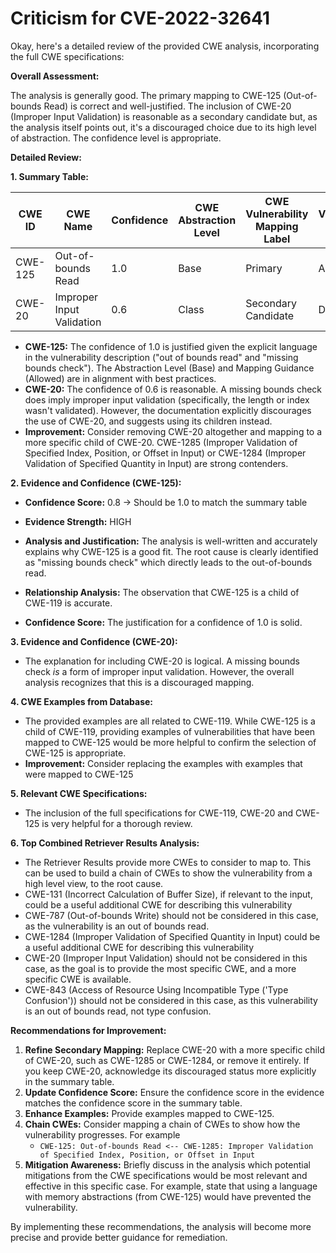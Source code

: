 # Criticism for CVE-2022-32641

Okay, here's a detailed review of the provided CWE analysis, incorporating the full CWE specifications:

**Overall Assessment:**

The analysis is generally good. The primary mapping to CWE-125 (Out-of-bounds Read) is correct and well-justified. The inclusion of CWE-20 (Improper Input Validation) is reasonable as a secondary candidate but, as the analysis itself points out, it's a discouraged choice due to its high level of abstraction. The confidence level is appropriate.

**Detailed Review:**

**1.  Summary Table:**

| CWE ID  | CWE Name                     | Confidence | CWE Abstraction Level | CWE Vulnerability Mapping Label | CWE-Vulnerability Mapping Notes |
| ------- | ----------------------------- | ---------- | --------------------- | --------------------------------- | ----------------------------- |
| CWE-125 | Out-of-bounds Read             | 1.0        | Base                  | Primary                           | Allowed                       |
| CWE-20  | Improper Input Validation    | 0.6        | Class                  | Secondary Candidate               | Discouraged                   |

*   **CWE-125:** The confidence of 1.0 is justified given the explicit language in the vulnerability description ("out of bounds read" and "missing bounds check"). The Abstraction Level (Base) and Mapping Guidance (Allowed) are in alignment with best practices.
*   **CWE-20:**  The confidence of 0.6 is reasonable. A missing bounds check does imply improper input validation (specifically, the length or index wasn't validated). However, the documentation explicitly discourages the use of CWE-20, and suggests using its children instead.
*   **Improvement:**  Consider removing CWE-20 altogether and mapping to a more specific child of CWE-20. CWE-1285 (Improper Validation of Specified Index, Position, or Offset in Input) or CWE-1284 (Improper Validation of Specified Quantity in Input) are strong contenders.

**2. Evidence and Confidence (CWE-125):**

*   **Confidence Score:** 0.8 -> Should be 1.0 to match the summary table
*   **Evidence Strength:** HIGH

*   **Analysis and Justification:** The analysis is well-written and accurately explains why CWE-125 is a good fit. The root cause is clearly identified as "missing bounds check" which directly leads to the out-of-bounds read.
*   **Relationship Analysis:** The observation that CWE-125 is a child of CWE-119 is accurate.
*   **Confidence Score:** The justification for a confidence of 1.0 is solid.

**3. Evidence and Confidence (CWE-20):**

*   The explanation for including CWE-20 is logical. A missing bounds check *is* a form of improper input validation. However, the overall analysis recognizes that this is a discouraged mapping.

**4. CWE Examples from Database:**

*   The provided examples are all related to CWE-119. While CWE-125 is a child of CWE-119, providing examples of vulnerabilities that have been mapped to CWE-125 would be more helpful to confirm the selection of CWE-125 is appropriate.
*   **Improvement:** Consider replacing the examples with examples that were mapped to CWE-125

**5. Relevant CWE Specifications:**

*   The inclusion of the full specifications for CWE-119, CWE-20 and CWE-125 is very helpful for a thorough review.

**6. Top Combined Retriever Results Analysis:**

*   The Retriever Results provide more CWEs to consider to map to. This can be used to build a chain of CWEs to show the vulnerability from a high level view, to the root cause.
*   CWE-131 (Incorrect Calculation of Buffer Size), if relevant to the input, could be a useful additional CWE for describing this vulnerability
*   CWE-787 (Out-of-bounds Write) should not be considered in this case, as the vulnerability is an out of bounds read.
*   CWE-1284 (Improper Validation of Specified Quantity in Input) could be a useful additional CWE for describing this vulnerability
*   CWE-20 (Improper Input Validation) should not be considered in this case, as the goal is to provide the most specific CWE, and a more specific CWE is available.
*   CWE-843 (Access of Resource Using Incompatible Type ('Type Confusion')) should not be considered in this case, as this vulnerability is an out of bounds read, not type confusion.

**Recommendations for Improvement:**

1.  **Refine Secondary Mapping:** Replace CWE-20 with a more specific child of CWE-20, such as CWE-1285 or CWE-1284, or remove it entirely. If you keep CWE-20, acknowledge its discouraged status more explicitly in the summary table.
2.  **Update Confidence Score:**  Ensure the confidence score in the evidence matches the confidence score in the summary table.
3.  **Enhance Examples:** Provide examples mapped to CWE-125.
4.  **Chain CWEs:** Consider mapping a chain of CWEs to show how the vulnerability progresses. For example
    *   `CWE-125: Out-of-bounds Read <-- CWE-1285: Improper Validation of Specified Index, Position, or Offset in Input`
5.  **Mitigation Awareness:** Briefly discuss in the analysis which potential mitigations from the CWE specifications would be most relevant and effective in this specific case. For example, state that using a language with memory abstractions (from CWE-125) would have prevented the vulnerability.

By implementing these recommendations, the analysis will become more precise and provide better guidance for remediation.